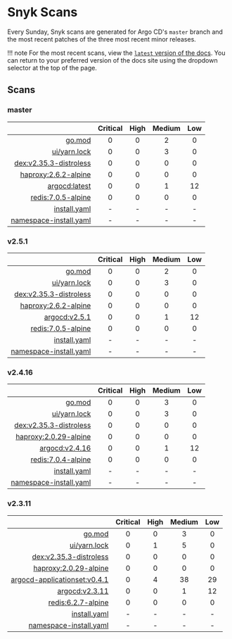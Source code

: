 # Snyk Scans

Every Sunday, Snyk scans are generated for Argo CD's `master` branch and the most recent patches of the three most
recent minor releases.

!!! note
    For the most recent scans, view the [`latest` version of the docs](https://argo-cd.readthedocs.io/en/latest/snyk/).
    You can return to your preferred version of the docs site using the dropdown selector at the top of the page.

## Scans

### master

|    | Critical | High | Medium | Low |
|---:|:--------:|:----:|:------:|:---:|
| [go.mod](master/argocd-test.html) | 0 | 0 | 2 | 0 |
| [ui/yarn.lock](master/argocd-test.html) | 0 | 0 | 3 | 0 |
| [dex:v2.35.3-distroless](master/ghcr.io_dexidp_dex_v2.35.3-distroless.html) | 0 | 0 | 0 | 0 |
| [haproxy:2.6.2-alpine](master/haproxy_2.6.2-alpine.html) | 0 | 0 | 0 | 0 |
| [argocd:latest](master/quay.io_argoproj_argocd_latest.html) | 0 | 0 | 1 | 12 |
| [redis:7.0.5-alpine](master/redis_7.0.5-alpine.html) | 0 | 0 | 0 | 0 |
| [install.yaml](master/argocd-iac-install.html) | - | - | - | - |
| [namespace-install.yaml](master/argocd-iac-namespace-install.html) | - | - | - | - |

### v2.5.1

|    | Critical | High | Medium | Low |
|---:|:--------:|:----:|:------:|:---:|
| [go.mod](v2.5.1/argocd-test.html) | 0 | 0 | 2 | 0 |
| [ui/yarn.lock](v2.5.1/argocd-test.html) | 0 | 0 | 3 | 0 |
| [dex:v2.35.3-distroless](v2.5.1/ghcr.io_dexidp_dex_v2.35.3-distroless.html) | 0 | 0 | 0 | 0 |
| [haproxy:2.6.2-alpine](v2.5.1/haproxy_2.6.2-alpine.html) | 0 | 0 | 0 | 0 |
| [argocd:v2.5.1](v2.5.1/quay.io_argoproj_argocd_v2.5.1.html) | 0 | 0 | 1 | 12 |
| [redis:7.0.5-alpine](v2.5.1/redis_7.0.5-alpine.html) | 0 | 0 | 0 | 0 |
| [install.yaml](v2.5.1/argocd-iac-install.html) | - | - | - | - |
| [namespace-install.yaml](v2.5.1/argocd-iac-namespace-install.html) | - | - | - | - |

### v2.4.16

|    | Critical | High | Medium | Low |
|---:|:--------:|:----:|:------:|:---:|
| [go.mod](v2.4.16/argocd-test.html) | 0 | 0 | 3 | 0 |
| [ui/yarn.lock](v2.4.16/argocd-test.html) | 0 | 0 | 3 | 0 |
| [dex:v2.35.3-distroless](v2.4.16/ghcr.io_dexidp_dex_v2.35.3-distroless.html) | 0 | 0 | 0 | 0 |
| [haproxy:2.0.29-alpine](v2.4.16/haproxy_2.0.29-alpine.html) | 0 | 0 | 0 | 0 |
| [argocd:v2.4.16](v2.4.16/quay.io_argoproj_argocd_v2.4.16.html) | 0 | 0 | 1 | 12 |
| [redis:7.0.4-alpine](v2.4.16/redis_7.0.4-alpine.html) | 0 | 0 | 0 | 0 |
| [install.yaml](v2.4.16/argocd-iac-install.html) | - | - | - | - |
| [namespace-install.yaml](v2.4.16/argocd-iac-namespace-install.html) | - | - | - | - |

### v2.3.11

|    | Critical | High | Medium | Low |
|---:|:--------:|:----:|:------:|:---:|
| [go.mod](v2.3.11/argocd-test.html) | 0 | 0 | 3 | 0 |
| [ui/yarn.lock](v2.3.11/argocd-test.html) | 0 | 1 | 5 | 0 |
| [dex:v2.35.3-distroless](v2.3.11/ghcr.io_dexidp_dex_v2.35.3-distroless.html) | 0 | 0 | 0 | 0 |
| [haproxy:2.0.29-alpine](v2.3.11/haproxy_2.0.29-alpine.html) | 0 | 0 | 0 | 0 |
| [argocd-applicationset:v0.4.1](v2.3.11/quay.io_argoproj_argocd-applicationset_v0.4.1.html) | 0 | 4 | 38 | 29 |
| [argocd:v2.3.11](v2.3.11/quay.io_argoproj_argocd_v2.3.11.html) | 0 | 0 | 1 | 12 |
| [redis:6.2.7-alpine](v2.3.11/redis_6.2.7-alpine.html) | 0 | 0 | 0 | 0 |
| [install.yaml](v2.3.11/argocd-iac-install.html) | - | - | - | - |
| [namespace-install.yaml](v2.3.11/argocd-iac-namespace-install.html) | - | - | - | - |
